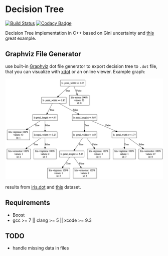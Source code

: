 # Decision Tree

[![Build Status](https://travis-ci.org/juliangaal/DecisionTree.svg?branch=master)](https://travis-ci.org/juliangaal/DecisionTree) [![Codacy Badge](https://api.codacy.com/project/badge/Grade/bfa5313712764c4ba94a3263f45e999a)](https://www.codacy.com/app/juliangaal/DecisionTree?utm_source=github.com&amp;utm_medium=referral&amp;utm_content=juliangaal/DecisionTree&amp;utm_campaign=Badge_Grade)

Decision Tree implementation in C++ based on Gini uncertainty and [this](https://github.com/random-forests/tutorials/blob/master/decision_tree.py) great example.

## Graphviz File Generator
use built-in [Graphviz](https://www.graphviz.org) dot file generator to export decision tree to `.dot` file, that you can visualize with [xdot](https://github.com/jrfonseca/xdot.py) or an online viewer. Example graph:

<p align="center">
    <img alt="Alt Text" src="docs/iris.dot.jpg?raw=true" />
</p>

results from [iris.dot](docs/graph.dot) and [this](test/data/iris.csv) dataset.

## Requirements
* Boost
* gcc >= 7 || clang >= 5 || xcode >= 9.3

## TODO
* handle missing data in files
